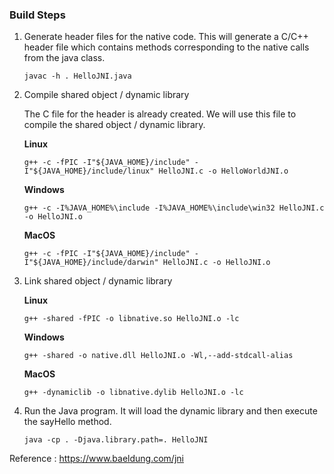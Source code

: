 ### Build Steps

1. Generate header files for the native code. This will generate a C/C++ header file which contains methods corresponding to the native calls from the java class.

    ```
    javac -h . HelloJNI.java
    ```

2. Compile shared object / dynamic library

    The C file for the header is already created. We will use this file to compile the shared object / dynamic library.

    **Linux**

    ```
    g++ -c -fPIC -I"${JAVA_HOME}/include" -I"${JAVA_HOME}/include/linux" HelloJNI.c -o HelloWorldJNI.o
    ```

    **Windows**

    ```
    g++ -c -I%JAVA_HOME%\include -I%JAVA_HOME%\include\win32 HelloJNI.c -o HelloJNI.o
    ```

    **MacOS**

    ```
    g++ -c -fPIC -I"${JAVA_HOME}/include" -I"${JAVA_HOME}/include/darwin" HelloJNI.c -o HelloJNI.o
    ```

3.  Link shared object / dynamic library

    **Linux**

    ```
    g++ -shared -fPIC -o libnative.so HelloJNI.o -lc
    ```

    **Windows**

    ```
    g++ -shared -o native.dll HelloJNI.o -Wl,--add-stdcall-alias
    ```

    **MacOS**

    ```
    g++ -dynamiclib -o libnative.dylib HelloJNI.o -lc
    ```

4. Run the Java program. It will load the dynamic library and then execute the sayHello method.

    ```
    java -cp . -Djava.library.path=. HelloJNI
    ```

Reference : https://www.baeldung.com/jni
